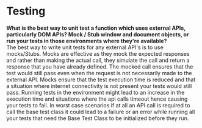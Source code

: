 # Testing

**What is the best way to unit test a function which uses external APIs, particularly DOM APIs? Mock / Stub window and document objects, or run your tests in those environments where they're available?**  
The best way to write unit tests for any external API's is to use mocks/Stubs. Mocks are effective as they mock the expected responses and rather than making the actual call, they simulate the call and return a response that you have already defined.  The mocked call ensures that the test would still pass even when the request is not necessarily made to the external API. Mocks ensure that the test execution time is reduced and that a situation where internet connectivity is not present your tests would still pass. 
Running tests in the environment might lead to an increase in the execution time and situations where the api calls timeout hence causing your tests to fail. In worst case scenarios if at all an API call is required to call the base test class it could lead to a failure or an error while running all your tests that need the Base Test Class to be initialized before they run. 
